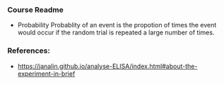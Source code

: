 [//]: <> (https://www.youtube.com/playlist?list=PLwdnzlV3ogoXmoCXczKiu6WGW0r05Zw02)
[//]: <> (Elisa Dataset: https://raw.githubusercontent.com/jamovi/r-datasets/master/data/DNase.csv)

[//]: <> (Next Course: https://www.youtube.com/playlist?app=desktop&list=PLEAYkSg4uSQ14jCELoPGl1fQXL6Sk6YWn)
### Course Readme

- Probability
  Probablity of an event is the propotion of times the event would occur if the random trial is repeated a large number of times.

### References:

- https://janalin.github.io/analyse-ELISA/index.html#about-the-experiment-in-brief
